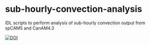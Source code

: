 # sub-hourly-convection-analysis
IDL scripts to perform analysis of sub-hourly convection output from spCAM5 and CanAM4.3

[![DOI](https://zenodo.org/badge/151131489.svg)](https://zenodo.org/badge/latestdoi/151131489)
